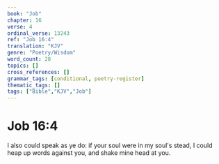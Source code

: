 ```yaml
---
book: "Job"
chapter: 16
verse: 4
ordinal_verse: 13243
ref: "Job 16:4"
translation: "KJV"
genre: "Poetry/Wisdom"
word_count: 28
topics: []
cross_references: []
grammar_tags: [conditional, poetry-register]
thematic_tags: []
tags: ["Bible","KJV","Job"]
---
```


# Job 16:4

I also could speak as ye do: if your soul were in my soul's stead, I could heap up words against you, and shake mine head at you.
